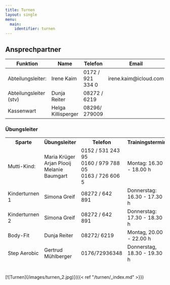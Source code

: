 ```yaml
---
title: Turnen
layout: single
menu:
  main:
    identifier: turnen
---
```


## Ansprechpartner

<table>
<thead> 
<tr>
<th>Funktion</th> <th>Name</th> <th>Telefon <br></th><th>Email</th>
</tr>
</thead> 
<tbody>
<tr class="odd">
<td>Abteilungsleiter:</td>
<td>Irene Kaim<br></td>
<td>0172 / 921 334 0</td>
<td>irene.kaim@icloud.com<br></td>
</tr>
<tr class="even">
<td>Abteilungsleiter (stv)</td>
<td>Dunja Reiter<br></td>
<td>08272 / 6219<br></td>
<td></td>
</tr>
<tr class="odd">
<td>Kassenwart</td>
<td>Helga Killisperger<br></td>
<td>08296/ 279009<br></td>
<td>&nbsp;</td>
</tr>
</tbody>
</table>

### Übungsleiter

<table>
<thead> 
<tr>
<th>Sparte</th> <th>Übungsleiter</th> <th>Telefon</th> <th>Trainingstermin<br></th>
</tr>
<tr class="odd">
<td>Mutti-Kind:</td>
<td>Maria Krüger<br>Arjan Plooij<br>Melanie Baumgart</td>
<td>0152 / 531 243 95<br>0160 / 979 788 05<br>0163 / 726 606 5</td>
<td>Montag: 16.30 - 18.00 h</td>
</tr>
<tr class="odd">
<td>Kinderturnen 1</td>
<td>Simona Greif<br></td>
<td>08272 / 642 891</td>
<td>Donnerstag: 16.30 - 17.30 h<br></td>
</tr>
<tr class="odd">
<td>Kinderturnen 2</td>
<td>Simona Greif<br></td>
<td>08272 / 642 891</td>
<td>Donnerstag: 17.30 - 18.30 h<br></td>
</tr>
<tr class="odd">
<td>Body-Fit</td>
<td>Dunja Reiter</td>
<td>08272/ 6219</td>
<td>Montag, 20.00 - 22.00 h</td>
</tr>
<tr class="even">
<td>Step Aerobic</td>
<td>Gertrud Mühlberger</td>
<td>0176/72936348</td>
<td>Donnerstag, 18.30 - 19.30 h</td>

</tr>
</thead> 
<tbody>
</tbody>
</table>
<br>
[![Turnen](/images/turnen_2.jpg)]({{< ref "/turnen/_index.md" >}})
